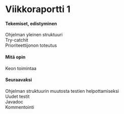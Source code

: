 # Viikkoraportti 1

#### Tekemiset, edistyminen

Ohjelman yleinen struktuuri   
Try-catchit  
Prioriteettijonon toteutus  

#### Mitä opin

Keon toimintaa

#### Seuraavaksi

Ohjelman struktuurin muutosta testien helpottamiseksi  
Uudet testit  
Javadoc  
Kommentointi

